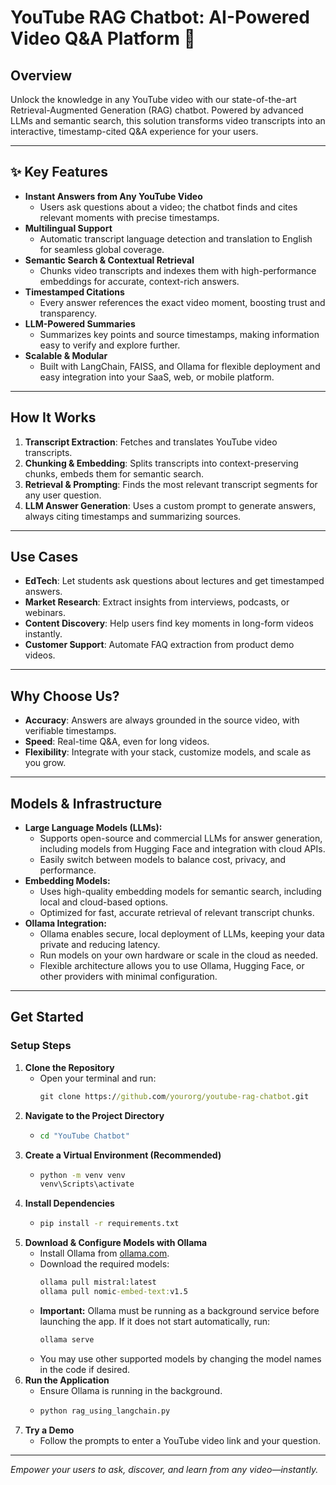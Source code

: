# YouTube RAG Chatbot: AI-Powered Video Q&A Platform 🚀

## Overview
Unlock the knowledge in any YouTube video with our state-of-the-art Retrieval-Augmented Generation (RAG) chatbot. Powered by advanced LLMs and semantic search, this solution transforms video transcripts into an interactive, timestamp-cited Q&A experience for your users.

---

## ✨ Key Features

- **Instant Answers from Any YouTube Video**
  - Users ask questions about a video; the chatbot finds and cites relevant moments with precise timestamps.
- **Multilingual Support**
  - Automatic transcript language detection and translation to English for seamless global coverage.
- **Semantic Search & Contextual Retrieval**
  - Chunks video transcripts and indexes them with high-performance embeddings for accurate, context-rich answers.
- **Timestamped Citations**
  - Every answer references the exact video moment, boosting trust and transparency.
- **LLM-Powered Summaries**
  - Summarizes key points and source timestamps, making information easy to verify and explore further.
- **Scalable & Modular**
  - Built with LangChain, FAISS, and Ollama for flexible deployment and easy integration into your SaaS, web, or mobile platform.

---

## How It Works
1. **Transcript Extraction**: Fetches and translates YouTube video transcripts.
2. **Chunking & Embedding**: Splits transcripts into context-preserving chunks, embeds them for semantic search.
3. **Retrieval & Prompting**: Finds the most relevant transcript segments for any user question.
4. **LLM Answer Generation**: Uses a custom prompt to generate answers, always citing timestamps and summarizing sources.

---

## Use Cases
- **EdTech**: Let students ask questions about lectures and get timestamped answers.
- **Market Research**: Extract insights from interviews, podcasts, or webinars.
- **Content Discovery**: Help users find key moments in long-form videos instantly.
- **Customer Support**: Automate FAQ extraction from product demo videos.

---

## Why Choose Us?
- **Accuracy**: Answers are always grounded in the source video, with verifiable timestamps.
- **Speed**: Real-time Q&A, even for long videos.
- **Flexibility**: Integrate with your stack, customize models, and scale as you grow.

---

## Models & Infrastructure

- **Large Language Models (LLMs):**
  - Supports open-source and commercial LLMs for answer generation, including models from Hugging Face and integration with cloud APIs.
  - Easily switch between models to balance cost, privacy, and performance.
- **Embedding Models:**
  - Uses high-quality embedding models for semantic search, including local and cloud-based options.
  - Optimized for fast, accurate retrieval of relevant transcript chunks.
- **Ollama Integration:**
  - Ollama enables secure, local deployment of LLMs, keeping your data private and reducing latency.
  - Run models on your own hardware or scale in the cloud as needed.
  - Flexible architecture allows you to use Ollama, Hugging Face, or other providers with minimal configuration.

---

## Get Started

### Setup Steps
1. **Clone the Repository**
   - Open your terminal and run:
     ```cmd
     git clone https://github.com/yourorg/youtube-rag-chatbot.git
     ```
2. **Navigate to the Project Directory**
   - ```cmd
     cd "YouTube Chatbot"
     ```
3. **Create a Virtual Environment (Recommended)**
   - ```cmd
     python -m venv venv
     venv\Scripts\activate
     ```
4. **Install Dependencies**
   - ```cmd
     pip install -r requirements.txt
     ```
5. **Download & Configure Models with Ollama**
   - Install Ollama from [ollama.com](https://ollama.com/download).
   - Download the required models:
     ```cmd
     ollama pull mistral:latest
     ollama pull nomic-embed-text:v1.5
     ```
   - **Important:** Ollama must be running as a background service before launching the app. If it does not start automatically, run:
     ```cmd
     ollama serve
     ```
   - You may use other supported models by changing the model names in the code if desired.
6. **Run the Application**
   - Ensure Ollama is running in the background.
   - ```cmd
     python rag_using_langchain.py
     ```
7. **Try a Demo**
   - Follow the prompts to enter a YouTube video link and your question.

---

*Empower your users to ask, discover, and learn from any video—instantly.*
